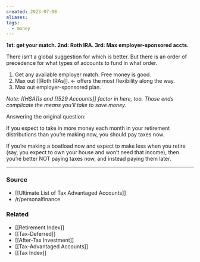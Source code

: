 ```yaml
---
created: 2023-07-08
aliases: 
tags:
  - money
---
```

**1st: get your match. 2nd: Roth IRA. 3rd: Max employer-sponsored accts.**

There isn’t a global suggestion for which is better. But there is an order of precedence for what types of accounts to fund in what order.

1. Get any available employer match. Free money is good.
2. Max out [[Roth IRAs]]. ← offers the most flexibility along the way.
3. Max out employer-sponsored plan.

*Note: [[HSA]]s and [[529 Accounts]] factor in here, too. Those ends complicate the means you’ll take to save money.*

Answering the original question:

If you expect to take in more money each month in your retirement distributions than you’re making now, you should pay taxes now. 

If you’re making a boatload now and expect to make less when you retire (say, you expect to own your house and won’t need that income), then you’re better NOT paying taxes now, and instead paying them later.

****
### Source
- [[Ultimate List of Tax Advantaged Accounts]]
- /r/personalfinance

### Related
- [[Retirement Index]] 
- [[Tax-Deferred]]
- [[After-Tax Investment]] 
- [[Tax-Advantaged Accounts]]
- [[Tax Index]]